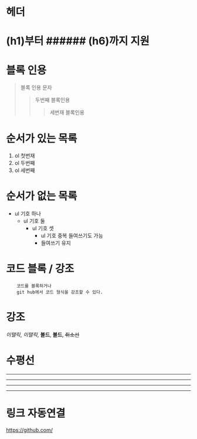 # 헤더
 # (h1)부터 ###### (h6)까지 지원
 
# 블록 인용
> 블록 인용 문자
>   > 두번째 블록인용
>   >   > 세번재 블록인용

# 순서가 있는 목록
1. ol 첫번재
2. ol 두번째
3. ol 세번째

# 순서가 없는 목록
* ul 기호 하나
    + ul 기호 둘
        - ul 기호 셋
            - ul 기호 중복 들여쓰기도 가능
            - 들여쓰기 유지

# 코드 블록 / 강조
``` 
    코드를 블록하거나
    git hub에서 코드 형식을 강조할 수 있다.
```

# 강조
*이탤릭*,  _이탤릭_, **볼드**,  __볼드__,  ~~취소선~~

# 수평선
* * *  
************
- - -
------------

# 링크 자동연결
<https://github.com/>

